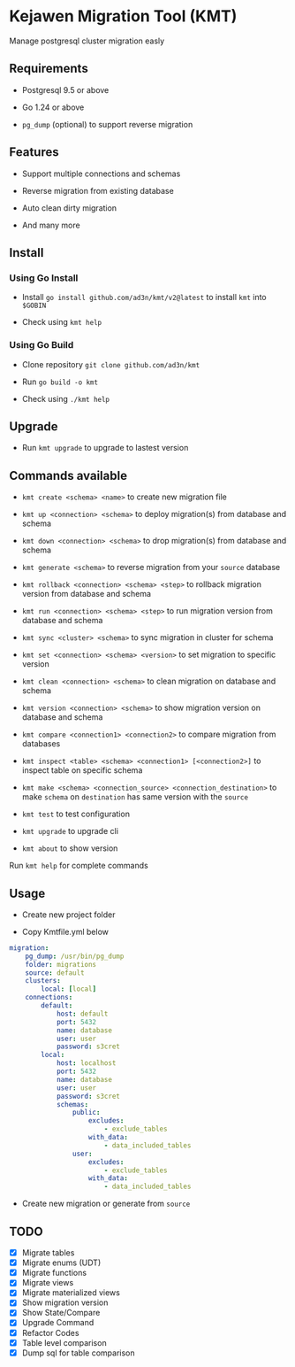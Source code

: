 # Kejawen Migration Tool (KMT)

Manage postgresql cluster migration easly

## Requirements

- Postgresql 9.5 or above

- Go 1.24 or above

- `pg_dump` (optional) to support reverse migration

## Features

- Support multiple connections and schemas

- Reverse migration from existing database

- Auto clean dirty migration

- And many more

## Install

### Using Go Install

- Install `go install github.com/ad3n/kmt/v2@latest` to install `kmt` into `$GOBIN`

- Check using `kmt help`

### Using Go Build

- Clone repository `git clone github.com/ad3n/kmt`

- Run `go build -o kmt`

- Check using `./kmt help`

## Upgrade

- Run `kmt upgrade` to upgrade to lastest version

## Commands available

- `kmt create <schema> <name>` to create new migration file

- `kmt up <connection> <schema>` to deploy migration(s) from database and schema

- `kmt down <connection> <schema>` to drop migration(s) from database and schema

- `kmt generate <schema>` to reverse migration from your `source` database

- `kmt rollback <connection> <schema> <step>` to rollback migration version from database and schema

- `kmt run <connection> <schema> <step>` to run migration version from database and schema

- `kmt sync <cluster> <schema>` to sync migration in cluster for schema

- `kmt set <connection> <schema> <version>` to set migration to specific version

- `kmt clean <connection> <schema>` to clean migration on database and schema

- `kmt version <connection> <schema>` to show migration version on database and schema

- `kmt compare <connection1> <connection2>` to compare migration from databases

- `kmt inspect <table> <schema> <connection1> [<connection2>]` to inspect table on specific schema

- `kmt make <schema> <connection_source> <connection_destination>` to make `schema` on `destination` has same version with the `source`

- `kmt test` to test configuration

- `kmt upgrade` to upgrade cli

- `kmt about` to show version

Run `kmt help` for complete commands

## Usage

- Create new project folder

- Copy Kmtfile.yml below

```yaml
migration:
    pg_dump: /usr/bin/pg_dump
    folder: migrations
    source: default
    clusters:
        local: [local]
    connections:
        default:
            host: default
            port: 5432
            name: database
            user: user
            password: s3cret
        local:
            host: localhost
            port: 5432
            name: database
            user: user
            password: s3cret
            schemas:
                public:
                    excludes:
                        - exclude_tables
                    with_data:
                        - data_included_tables
                user:
                    excludes:
                        - exclude_tables
                    with_data:
                        - data_included_tables
```

- Create new migration or generate from `source`

## TODO

- [x] Migrate tables
- [x] Migrate enums (UDT)
- [x] Migrate functions
- [x] Migrate views
- [x] Migrate materialized views
- [x] Show migration version
- [x] Show State/Compare
- [x] Upgrade Command
- [x] Refactor Codes
- [x] Table level comparison
- [x] Dump sql for table comparison
